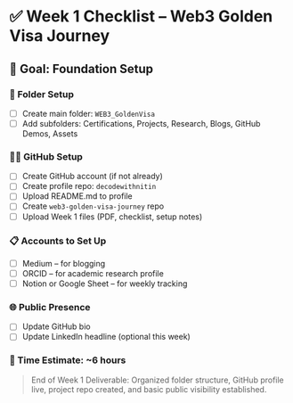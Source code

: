 
# ✅ Week 1 Checklist – Web3 Golden Visa Journey

## 🎯 Goal: Foundation Setup

### 📁 Folder Setup
- [ ] Create main folder: `WEB3_GoldenVisa`
- [ ] Add subfolders: Certifications, Projects, Research, Blogs, GitHub Demos, Assets

### 🧑‍💻 GitHub Setup
- [ ] Create GitHub account (if not already)
- [ ] Create profile repo: `decodewithnitin`
- [ ] Upload README.md to profile
- [ ] Create `web3-golden-visa-journey` repo
- [ ] Upload Week 1 files (PDF, checklist, setup notes)

### 📋 Accounts to Set Up
- [ ] Medium – for blogging
- [ ] ORCID – for academic research profile
- [ ] Notion or Google Sheet – for weekly tracking

### 🌐 Public Presence
- [ ] Update GitHub bio
- [ ] Update LinkedIn headline (optional this week)

### 📅 Time Estimate: ~6 hours

> End of Week 1 Deliverable: Organized folder structure, GitHub profile live, project repo created, and basic public visibility established.
